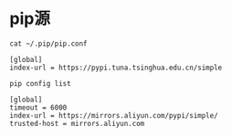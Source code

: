 # pip源

```
cat ~/.pip/pip.conf
```

```
[global]
index-url = https://pypi.tuna.tsinghua.edu.cn/simple
```


```
pip config list 
```

```
[global]
timeout = 6000
index-url = https://mirrors.aliyun.com/pypi/simple/
trusted-host = mirrors.aliyun.com
```